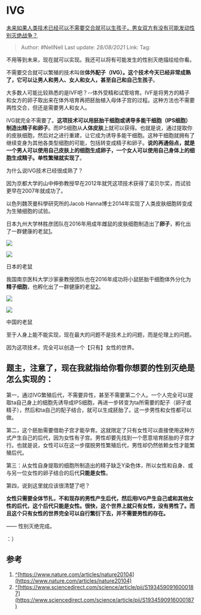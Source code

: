 # IVG
[未来如果人类技术已经可以不需要交合就可以生孩子，男女双方有没有可能发动性别灭绝战争？](https://www.zhihu.com/question/399611313/answer/1281809536)

> Author: #NellNell 
> Last update: *28/08/2021* 
> Link:
> Tag: 

不用等到未来，现在就可以实现。我还可以将有可能发生的性别灭绝描绘给你看。

不需要交合就可以繁殖的技术叫做**体外配子（IVG）。**这个技术今天已经非常成熟了，它可以让**男人和男人、女人和女人，甚至自己和自己生孩子**。

大多数人可能比较熟悉的是IVF吧？--体外受精和试管培育。IVF是将男方的精子和女方的卵子取出来在体外培育再把胚胎植入母体子宫的过程。这种方法也不需要两性交合，但还是需要男人和女人。

IVG就完全不需要了。**这项技术可以用胚胎干细胞或诱导多能干细胞（IPS细胞）制造出精子和卵子**。而IPS细胞从**人体皮肤**上就可以获得。也就是说，通过提取你的皮肤细胞，然后对之进行重建，让它成为诱导多能干细胞。这种干细胞就拥有了继续变身为其他各类型细胞的可能，包括转变成精子和卵子。**说的再通俗点，就是一个男人可以使用自己皮肤上的细胞生成卵子，一个女人可以使用自己身体上的细胞生成精子。单性繁殖就实现了**。

为什么说IVG技术已经很成熟了？

因为京都大学的山中伸弥教授早在2012年就凭这项技术获得了诺贝尔奖，而试验更早在2007年就成功了。

以色列魏茨曼科學研究所的Jacob Hanna博士2014年实现了人类皮肤细胞转变成为生殖细胞的试验。

日本九州大学林胜彦团队在2016年用成年雌鼠的皮肤细胞制造出了**卵子**，孵化出了一群健康的老鼠[1](#ref_1)。

![](https://pica.zhimg.com/50/v2-e979df626e2852f72e8d8dff841d7145_720w.jpg?source=c8b7c179)

![](https://pica.zhimg.com/80/v2-e979df626e2852f72e8d8dff841d7145_720w.jpg?source=c8b7c179)

日本的老鼠

我国南京医科大学沙家豪教授团队也在2016年成功将小鼠胚胎干细胞体外分化为**精子细胞**，也孵化出了一群健康的老鼠[2](#ref_2)。

![](https://pic3.zhimg.com/50/v2-d0a702557d54f37b209db43b71bc90b2_720w.jpg?source=c8b7c179)

![](https://pic3.zhimg.com/80/v2-d0a702557d54f37b209db43b71bc90b2_720w.jpg?source=c8b7c179)

中国的老鼠

至于人身上能不能实现，现在最大的问题不是技术上的问题，而是伦理上的问题。

因为这项技术，完全可以创造一个【只有】女性的世界。

## 题主，注意了，现在我就指给你看你想要的性别灭绝是怎么实现的：

第一，通过IVG繁殖后代，不需要异性，甚至不需要第二个人。一个人完全可以提取ta自己身上的细胞先诱导成IPS细胞，再进一步转变为ta所需要的配子（卵子或精子），然后和ta自己的配子结合，就可以生成胚胎了。这一步男性和女性都可以做。

第二，这个胚胎需要借助子宫才能孕育。这就限定了只有女性可以直接使用这种方式产生自己的后代，因为女性有子宫。男性却要先找到一个愿意培育胚胎的子宫才行。也就是说，女性可以在这一步摆脱男性繁殖后代，男性却仍然依赖女性才能繁殖后代。

第三：从女性自身提取的细胞所制造出的精子缺乏Y染色体，所以女性和自身、或与另一位女性的卵子结合的后代**只能是女性**。

第四，说到这里就应该很清楚了吧？

**女性只需要全体节扎，不和现存的男性产生后代，然后用IVG产生自己或和其他女性的后代，这个后代只能是女性。很快，这个世界上就只有女性，没有男性了。而且这个只有女性的世界完全可以自行繁衍下去，并不需要男性的存在。**

—— 性别灭绝完成。

：）

## 参考

1.  [^](#ref_1_0)[https://www.nature.com/articles/nature20104](https://www.nature.com/articles/nature20104)
2.  [^](#ref_2_0)[https://www.sciencedirect.com/science/article/pii/S1934590916000187](https://www.sciencedirect.com/science/article/pii/S1934590916000187)